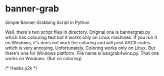 # banner-grab
Simple Banner Grabbing Script in Python

Well, there's two script files in directory. Original one is bannergrab.py which has colouring text but it works
only on Linux machines. If you run it on Windows, it's does not work the coloring and will print ASCII codes which is
very annoying.
Unfortunately, Coloring works only on Linux. But there's one for Windows platform. File name is bangrab4wins.py.
That one works on Windows. (But no coloring)

/* Hades.y2k */
